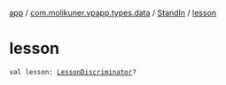 [app](../../index.md) / [com.molikuner.vpapp.types.data](../index.md) / [StandIn](index.md) / [lesson](./lesson.md)

# lesson

`val lesson: `[`LessonDiscriminator`](../-lesson-discriminator/index.md)`?`